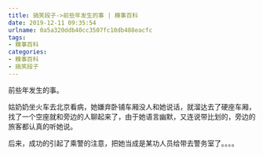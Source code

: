 ```yaml
---
title: 搞笑段子->前些年发生的事 | 糗事百科
date: 2019-12-11 09:35:54
urlname: 0a5a320ddb40cc3507fc10db488eacfc
tags: 
- 糗事百科
categories:
- 糗事百科
- 搞笑段子
---
```

前些年发生的事。

姑奶奶坐火车去北京看病，她嫌弃卧铺车厢没人和她说话，就溜达去了硬座车厢，找了一个空座就和旁边的人聊起来了，由于她语言幽默，又连说带比划的，旁边的旅客都认真的听她说。

后来，成功的引起了乘警的注意，把她当成是某功人员给带去警务室了。。。。


